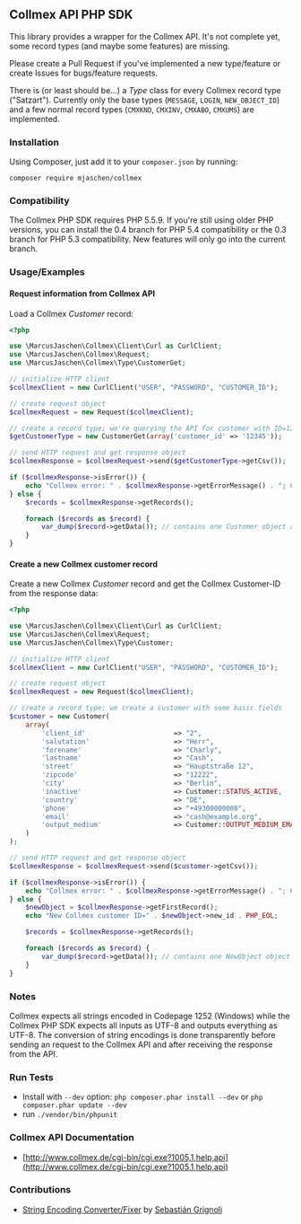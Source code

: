 ## Collmex API PHP SDK

This library provides a wrapper for the Collmex API. It's not complete yet, some record types (and maybe
some features) are missing.

Please create a Pull Request if you've implemented a new type/feature or create Issues for bugs/feature requests.

There is (or least should be…) a *Type* class for every Collmex record type ("Satzart"). Currently only the
base types (`MESSAGE`, `LOGIN`, `NEW_OBJECT_ID`) and a few normal record types (`CMXKND`, `CMXINV`, `CMXABO`, `CMXUMS`)
are implemented.

### Installation

Using Composer, just add it to your `composer.json` by running:

```
composer require mjaschen/collmex
```

### Compatibility

The Collmex PHP SDK requires PHP 5.5.9. If you're still using older PHP versions, you can install the 0.4 branch
for PHP 5.4 compatibility or the 0.3 branch for PHP 5.3 compatibility. New features will only go into the current
branch.

### Usage/Examples

#### Request information from Collmex API

Load a Collmex *Customer* record:

```php
<?php

use \MarcusJaschen\Collmex\Client\Curl as CurlClient;
use \MarcusJaschen\Collmex\Request;
use \MarcusJaschen\Collmex\Type\CustomerGet;

// initialize HTTP client
$collmexClient = new CurlClient("USER", "PASSWORD", "CUSTOMER_ID");

// create request object
$collmexRequest = new Request($collmexClient);

// create a record type; we're querying the API for customer with ID=12345
$getCustomerType = new CustomerGet(array('customer_id' => '12345'));

// send HTTP request and get response object
$collmexResponse = $collmexRequest->send($getCustomerType->getCsv());

if ($collmexResponse->isError()) {
    echo "Collmex error: " . $collmexResponse->getErrorMessage() . "; Code=" . $collmexResponse->getErrorCode() . PHP_EOL;
} else {
    $records = $collmexResponse->getRecords();

    foreach ($records as $record) {
        var_dump($record->getData()); // contains one Customer object and the Message object(s)
    }
}
```

#### Create a new Collmex customer record

Create a new Collmex *Customer* record and get the Collmex Customer-ID from the response data:

```php
<?php

use \MarcusJaschen\Collmex\Client\Curl as CurlClient;
use \MarcusJaschen\Collmex\Request;
use \MarcusJaschen\Collmex\Type\Customer;

// initialize HTTP client
$collmexClient = new CurlClient("USER", "PASSWORD", "CUSTOMER_ID");

// create request object
$collmexRequest = new Request($collmexClient);

// create a record type; we create a customer with some basic fields
$customer = new Customer(
    array(
        'client_id'                      => "2",
        'salutation'                     => "Herr",
        'forename'                       => "Charly",
        'lastname'                       => "Cash",
        'street'                         => "Hauptstraße 12",
        'zipcode'                        => "12222",
        'city'                           => "Berlin",
        'inactive'                       => Customer::STATUS_ACTIVE,
        'country'                        => "DE",
        'phone'                          => "+49300000000",
        'email'                          => "cash@example.org",
        'output_medium'                  => Customer::OUTPUT_MEDIUM_EMAIL,
    )
);

// send HTTP request and get response object
$collmexResponse = $collmexRequest->send($customer->getCsv());

if ($collmexResponse->isError()) {
    echo "Collmex error: " . $collmexResponse->getErrorMessage() . "; Code=" . $collmexResponse->getErrorCode() . PHP_EOL;
} else {
    $newObject = $collmexResponse->getFirstRecord();
    echo "New Collmex customer ID=" . $newObject->new_id . PHP_EOL;

    $records = $collmexResponse->getRecords();

    foreach ($records as $record) {
        var_dump($record->getData()); // contains one NewObject object and the Message object(s)
    }
}
```

### Notes

Collmex expects all strings encoded in Codepage 1252 (Windows) while the Collmex PHP SDK expects
all inputs as UTF-8 and outputs everything as UTF-8. The conversion of string encodings is done
transparently before sending an request to the Collmex API and after receiving the response from
the API.

### Run Tests

* Install with `--dev` option: `php composer.phar install --dev` or `php composer.phar update --dev`
* run `./vendor/bin/phpunit`

### Collmex API Documentation

* [http://www.collmex.de/cgi-bin/cgi.exe?1005,1,help,api](http://www.collmex.de/cgi-bin/cgi.exe?1005,1,help,api)

### Contributions

* [String Encoding Converter/Fixer](https://github.com/neitanod/forceutf8) by [Sebastián Grignoli](https://github.com/neitanod)
